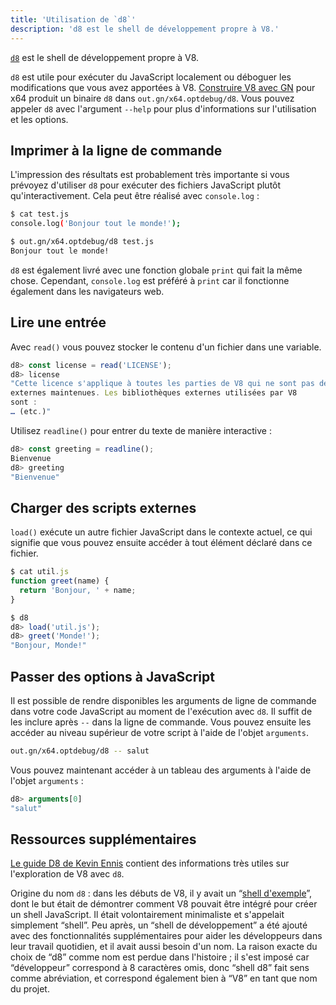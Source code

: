 ```yaml
---
title: 'Utilisation de `d8`'
description: 'd8 est le shell de développement propre à V8.'
---
```

[`d8`](https://source.chromium.org/chromium/chromium/src/+/main:v8/src/d8/) est le shell de développement propre à V8.

`d8` est utile pour exécuter du JavaScript localement ou déboguer les modifications que vous avez apportées à V8. [Construire V8 avec GN](/docs/build-gn) pour x64 produit un binaire `d8` dans `out.gn/x64.optdebug/d8`. Vous pouvez appeler `d8` avec l'argument `--help` pour plus d'informations sur l'utilisation et les options.

## Imprimer à la ligne de commande

L'impression des résultats est probablement très importante si vous prévoyez d'utiliser `d8` pour exécuter des fichiers JavaScript plutôt qu'interactivement. Cela peut être réalisé avec `console.log` :

```bash
$ cat test.js
console.log('Bonjour tout le monde!');

$ out.gn/x64.optdebug/d8 test.js
Bonjour tout le monde!
```

`d8` est également livré avec une fonction globale `print` qui fait la même chose. Cependant, `console.log` est préféré à `print` car il fonctionne également dans les navigateurs web.

## Lire une entrée

Avec `read()` vous pouvez stocker le contenu d'un fichier dans une variable.

```js
d8> const license = read('LICENSE');
d8> license
"Cette licence s'applique à toutes les parties de V8 qui ne sont pas des bibliothèques
externes maintenues. Les bibliothèques externes utilisées par V8
sont :
… (etc.)"
```

Utilisez `readline()` pour entrer du texte de manière interactive :

```js
d8> const greeting = readline();
Bienvenue
d8> greeting
"Bienvenue"
```

## Charger des scripts externes

`load()` exécute un autre fichier JavaScript dans le contexte actuel, ce qui signifie que vous pouvez ensuite accéder à tout élément déclaré dans ce fichier.

```js
$ cat util.js
function greet(name) {
  return 'Bonjour, ' + name;
}

$ d8
d8> load('util.js');
d8> greet('Monde!');
"Bonjour, Monde!"
```

## Passer des options à JavaScript

Il est possible de rendre disponibles les arguments de ligne de commande dans votre code JavaScript au moment de l'exécution avec `d8`. Il suffit de les inclure après `--` dans la ligne de commande. Vous pouvez ensuite les accéder au niveau supérieur de votre script à l'aide de l'objet `arguments`.

```bash
out.gn/x64.optdebug/d8 -- salut
```

Vous pouvez maintenant accéder à un tableau des arguments à l'aide de l'objet `arguments` :

```js
d8> arguments[0]
"salut"
```

## Ressources supplémentaires

[Le guide D8 de Kevin Ennis](https://gist.github.com/kevincennis/0cd2138c78a07412ef21) contient des informations très utiles sur l'exploration de V8 avec `d8`.

Origine du nom `d8` : dans les débuts de V8, il y avait un “[shell d'exemple](https://chromium.googlesource.com/v8/v8/+/master/samples/shell.cc)”, dont le but était de démontrer comment V8 pouvait être intégré pour créer un shell JavaScript. Il était volontairement minimaliste et s'appelait simplement “shell”. Peu après, un “shell de développement” a été ajouté avec des fonctionnalités supplémentaires pour aider les développeurs dans leur travail quotidien, et il avait aussi besoin d'un nom. La raison exacte du choix de “d8” comme nom est perdue dans l'histoire ; il s'est imposé car “développeur” correspond à 8 caractères omis, donc “shell d8” fait sens comme abréviation, et correspond également bien à “V8” en tant que nom du projet.
